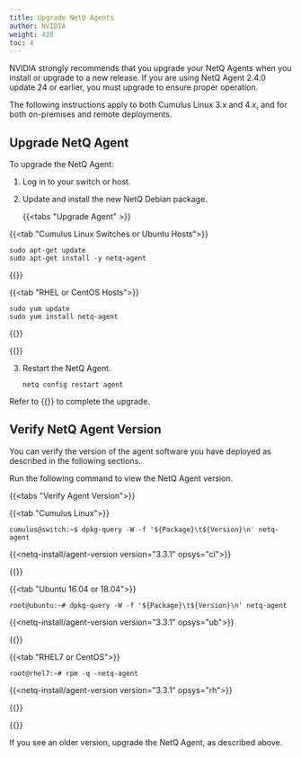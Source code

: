 ```yaml
---
title: Upgrade NetQ Agents
author: NVIDIA
weight: 420
toc: 4
---
```

NVIDIA strongly recommends that you upgrade your NetQ Agents when you install or upgrade to a new release. If you are using NetQ Agent 2.4.0 update 24 or earlier, you must upgrade to ensure proper operation.

The following instructions apply to both Cumulus Linux 3.x and 4.x, and for both on-premises and remote deployments.

## Upgrade NetQ Agent

To upgrade the NetQ Agent:

1. Log in to your switch or host.

2. Update and install the new NetQ Debian package.

   {{<tabs "Upgrade Agent" >}}

{{<tab "Cumulus Linux Switches or Ubuntu Hosts">}}

```
sudo apt-get update
sudo apt-get install -y netq-agent
```

{{</tab>}}

{{<tab "RHEL or CentOS Hosts">}}

```
sudo yum update
sudo yum install netq-agent
```

{{</tab>}}

{{</tabs>}}

3. Restart the NetQ Agent.

   ```
   netq config restart agent
   ```

Refer to {{<link title="Install NetQ Agents">}} to complete the upgrade.

## Verify NetQ Agent Version

You can verify the version of the agent software you have deployed as described in the following sections.

Run the following command to view the NetQ Agent version.

{{<tabs "Verify Agent Version">}}

{{<tab "Cumulus Linux">}}

```
cumulus@switch:~$ dpkg-query -W -f '${Package}\t${Version}\n' netq-agent
```

{{<netq-install/agent-version version="3.3.1" opsys="cl">}}

{{</tab>}}

{{<tab "Ubuntu 16.04 or 18.04">}}

```
root@ubuntu:~# dpkg-query -W -f '${Package}\t${Version}\n' netq-agent
```

{{<netq-install/agent-version version="3.3.1" opsys="ub">}}

{{</tab>}}

{{<tab "RHEL7 or CentOS">}}

```
root@rhel7:~# rpm -q -netq-agent
```

{{<netq-install/agent-version version="3.3.1" opsys="rh">}} <!-- UPDATE ME! -->

{{</tab>}}

{{</tabs>}}

If you see an older version, upgrade the NetQ Agent, as described above.
